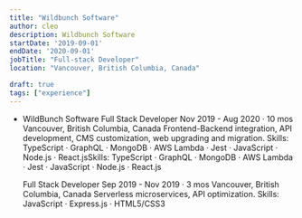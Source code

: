 ```yaml
---
title: "Wildbunch Software"
author: cleo
description: Wildbunch Software
startDate: '2019-09-01'
endDate: '2020-09-01'
jobTitle: "Full-stack Developer"
location: "Vancouver, British Columbia, Canada"

draft: true
tags: ["experience"]
---
```


- WildBunch Software
  Full Stack Developer
  Nov 2019 - Aug 2020 · 10 mos
  Vancouver, British Columbia, Canada
  Frontend-Backend integration, API development, CMS customization, web upgrading and migration.
  Skills: TypeScript · GraphQL · MongoDB · AWS Lambda · Jest · JavaScript · Node.js · React.jsSkills: TypeScript · GraphQL · MongoDB · AWS Lambda · Jest · JavaScript · Node.js · React.js

  Full Stack Developer
  Sep 2019 - Nov 2019 · 3 mos
  Vancouver, British Columbia, Canada
  Serverless microservices, API optimization.
  Skills: JavaScript · Express.js · HTML5/CSS3
